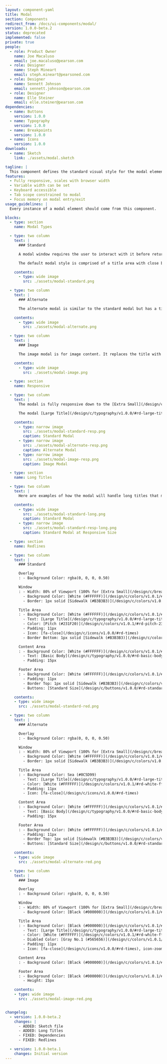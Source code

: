 ```yaml
---
layout: component-yaml
title: Modal
section: Components
redirect_from: /docs/ui-components/modal/
version: 1.0.0-beta.2
status: deprecated
implemented: false
private: true
people:
  - role: Product Owner
    name: Joe Macaluso
    email: joe.macaluso@pearson.com
  - role: Designer
    name: Steph Mineart
    email: steph.mineart@pearsoned.com
  - role: Designer
    name: Sennett Johnson
    email: sennett.johnson@pearson.com
  - role: Designer
    name: Elle Steiner
    email: elle.steiner@pearson.com
dependencies:
  - name: Buttons
    version: 1.0.0
  - name: Typography
    version: 1.0.0
  - name: Breakpoints
    version: 1.0.0
  - name: Icons
    version: 1.0.0
downloads:
  - name: Sketch
    link: ./assets/modal.sketch

tagline: |
  This component defines the standard visual style for the modal element.
features:
  - Fully responsive, scales with browser width
  - Variable width can be set
  - Keyboard accessible
  - Tab scope constrained to modal
  - Focus memory on modal entry/exit
usage_guidelines: |
  Every instance of a modal element should come from this component.

blocks:
  - type: section
    name: Modal Types

  - type: two column
    text: |
      ### Standard

      A modal window requires the user to interact with it before returning to the parent window or application.

      The default modal style is comprised of a title area with close button, a content area, and a footer area with actionable [Standard Buttons](/design/c/buttons/v1.0.0/#rd-standard-button).

    contents:
      - type: wide image
        src: ./assets/modal-standard.png

  - type: two column
    text: |
      ### Alternate

      The alternate modal is similar to the standard modal but has a title area with a [Sea (#0C5D99)](/design/c/colors/v1.0.1/#rd-sea-0c5d99) background color.

    contents:
      - type: wide image
        src: ./assets/modal-alternate.png

  - type: two column
    text: |
      ### Image

      The image modal is for image content. It replaces the title with zoom controls and has a [Black (#000000)](/design/c/colors/v1.0.1/#rd-black-000000) background color.

    contents:
      - type: wide image
        src: ./assets/modal-image.png

  - type: section
    name: Responsive

  - type: two column
    text: |
      The modal is fully responsive down to the [Extra Small](/design/c/breakpoints/v1.0.0/#rd-extra-small) width of 320px.

      The modal [Large Title](/design/c/typography/v1.0.0/#rd-large-title) reduces in font size for [Extra Small](/design/c/breakpoints/v1.0.0/#rd-extra-small) viewports.

    contents:
      - type: narrow image
        src: ./assets/modal-standard-resp.png
        caption: Standard Modal
      - type: narrow image
        src: ./assets/modal-alternate-resp.png
        caption: Alternate Modal
      - type: narrow image
        src: ./assets/modal-image-resp.png
        caption: Image Modal

  - type: section
    name: Long Titles

  - type: two column
    text: |
      Here are examples of how the modal will handle long titles that must wrap.

    contents:
      - type: wide image
        src: ./assets/modal-standard-long.png
        caption: Standard Modal
      - type: narrow image
        src: ./assets/modal-standard-resp-long.png
        caption: Standard Modal at Responsive Size

  - type: section
    name: Redlines

  - type: two column
    text: |
      ### Standard

      Overlay
      : - Background Color: rgba(0, 0, 0, 0.50)

      Window
      : - Width: 80% of Viewport (100% for [Extra Small](/design/c/breakpoints/v1.0.0/#rd-extra-small) Viewports)
        - Background Color: [White (#FFFFFF)](/design/c/colors/v1.0.1/#rd-white-ffffff)
        - Border: 1px solid [Sidewalk (#B3B3B3)](/design/c/colors/v1.0.1/#rd-sidewalk-b3b3b3)

      Title Area
      : - Background Color: [White (#FFFFFF)](/design/c/colors/v1.0.1/#rd-white-ffffff)
        - Text: [Large Title](/design/c/typography/v1.0.0/#rd-large-title)
        - Color: [Pitch (#231F20)](/design/c/colors/v1.0.1/#rd-pitch-231f20)
        - Padding: 11px
        - Icon: [fa-close](/design/c/icons/v1.0.0/#rd-times)
        - Border Bottom: 1px solid [Sidewalk (#B3B3B3)](/design/c/colors/v1.0.1/#rd-sidewalk-b3b3b3)

      Content Area
      : - Background Color: [White (#FFFFFF)](/design/c/colors/v1.0.1/#rd-white-ffffff)
        - Text: [Basic Body](/design/c/typography/v1.0.0/#rd-basic-body)
        - Padding: 15px

      Footer Area
      : - Background Color: [White (#FFFFFF)](/design/c/colors/v1.0.1/#rd-white-ffffff)
        - Padding: 11px
        - Border Top: 1px solid [Sidewalk (#B3B3B3)](/design/c/colors/v1.0.1/#rd-sidewalk-b3b3b3)
        - Buttons: [Standard Size](/design/c/buttons/v1.0.0/#rd-standard-button)

    contents:
    - type: wide image
      src: ./assets/modal-standard-red.png

  - type: two column
    text: |
      ### Alternate

      Overlay
      : - Background Color: rgba(0, 0, 0, 0.50)

      Window
      : - Width: 80% of Viewport (100% for [Extra Small](/design/c/breakpoints/v1.0.0/#rd-extra-small) Viewports)
        - Background Color: [White (#FFFFFF)](/design/c/colors/v1.0.1/#rd-white-ffffff)
        - Border: 1px solid [Sidewalk (#B3B3B3)](/design/c/colors/v1.0.1/#rd-sidewalk-b3b3b3)

      Title Area
      : - Background Color: Sea (#0C5D99)
        - Text: [Large Title](/design/c/typography/v1.0.0/#rd-large-title)
        - Color: [White (#FFFFFF)](/design/c/colors/v1.0.1/#rd-white-ffffff)
        - Padding: 11px
        - Icon: [fa-close](/design/c/icons/v1.0.0/#rd-times)

      Content Area
      : - Background Color: [White (#FFFFFF)](/design/c/colors/v1.0.1/#rd-white-ffffff)
        - Text: [Basic Body](/design/c/typography/v1.0.0/#rd-basic-body)
        - Padding: 15px

      Footer Area
      : - Background Color: [White (#FFFFFF)](/design/c/colors/v1.0.1/#rd-white-ffffff)
        - Padding: 11px
        - Border Top: 1px solid [Sidewalk (#B3B3B3)](/design/c/colors/v1.0.1/#rd-sidewalk-b3b3b3)
        - Buttons: [Standard Size](/design/c/buttons/v1.0.0/#rd-standard-button)

    contents:
    - type: wide image
      src: ./assets/modal-alternate-red.png

  - type: two column
    text: |
      ### Image

      Overlay
      : - Background Color: rgba(0, 0, 0, 0.50)

      Window
      : - Width: 80% of Viewport (100% for [Extra Small](/design/c/breakpoints/v1.0.0/#rd-extra-small) Viewports)
        - Background Color: [Black (#000000)](/design/c/colors/v1.0.1/#rd-black-000000)

      Title Area
      : - Background Color: [Black (#000000)](/design/c/colors/v1.0.1/#rd-black-000000)
        - Text: [Large Title](/design/c/typography/v1.0.0/#rd-large-title)
        - Color: [White (#FFFFFF)](/design/c/colors/v1.0.1/#rd-white-ffffff)
        - Diabled Color: [Gray No.1 (#565656)](/design/c/colors/v1.0.1/#rd-gray-no-1-565656)
        - Padding: 11px
        - Icon: [fa-close](/design/c/icons/v1.0.0/#rd-times), icon-zoom-out, icon-zoom-in

      Content Area
      : - Background Color: [Black (#000000)](/design/c/colors/v1.0.1/#rd-black-000000)

      Footer Area
      : - Background Color: [Black (#000000)](/design/c/colors/v1.0.1/#rd-black-000000)
        - Height: 15px

    contents:
    - type: wide image
      src: ./assets/modal-image-red.png


changelog:
  - version: 1.0.0-beta.2
    changes: |
      - ADDED: Sketch file
      - ADDED: Long Titles
      - FIXED: Dependencies
      - FIXED: Redlines

  - version: 1.0.0-beta.1
    changes: Initial version
---
```

